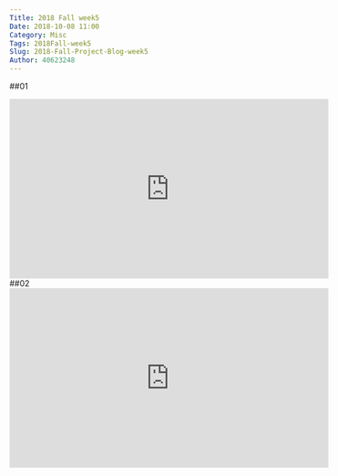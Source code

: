 ```yaml
---
Title: 2018 Fall week5
Date: 2018-10-08 11:00
Category: Misc
Tags: 2018Fall-week5
Slug: 2018-Fall-Project-Blog-week5
Author: 40623248
---
```




<!-- PELICAN_END_SUMMARY -->

##01
<iframe width="560" height="315" src="https://www.youtube.com/embed/jtM-Rsf24M0" frameborder="0" allow="autoplay; encrypted-media" allowfullscreen="allowfullscreen"></iframe>
##02
<iframe width="560" height="315" src="https://www.youtube.com/embed/PTMB39jPxZg" frameborder="0" allow="autoplay; encrypted-media" allowfullscreen="allowfullscreen"></iframe>